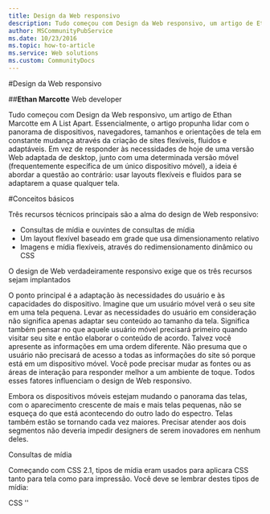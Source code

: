 ```yaml
---
title: Design da Web responsivo
description: Tudo começou com Design da Web responsivo, um artigo de Ethan Marcotte em A List Apart. Essencialmente, o artigo propunha lidar com o panorama de dispositivos, navegadores, tamanhos e orientações de tela em constante mudança através da criação de sites flexíveis, fluidos e adaptáveis.
author: MSCommunityPubService
ms.date: 10/23/2016
ms.topic: how-to-article
ms.service: Web solutions
ms.custom: CommunityDocs
---
```



#Design da Web responsivo

##**Ethan Marcotte**
Web developer

Tudo começou com Design da Web responsivo, um artigo de Ethan Marcotte em A List Apart. Essencialmente, o artigo propunha lidar com o panorama de dispositivos, navegadores, tamanhos e orientações de tela em constante mudança através da criação de sites flexíveis, fluidos e adaptáveis. Em vez de responder às necessidades de hoje de uma versão Web adaptada de desktop, junto com uma determinada versão móvel (frequentemente específica de um único dispositivo móvel), a ideia é abordar a questão ao contrário: usar layouts flexíveis e fluidos para se adaptarem a quase qualquer tela.

#Conceitos básicos

Três recursos técnicos principais são a alma do design de Web responsivo:

* Consultas de mídia e ouvintes de consultas de mídia
* Um layout flexível baseado em grade que usa dimensionamento relativo
* Imagens e mídia flexíveis, através do redimensionamento dinâmico ou CSS

O design de Web verdadeiramente responsivo exige que os três recursos sejam implantados

O ponto principal é a adaptação às necessidades do usuário e às capacidades do dispositivo. Imagine que um usuário móvel verá o seu site em uma tela pequena. Levar as necessidades do usuário em consideração não significa apenas adaptar seu conteúdo ao tamanho da tela. Significa também pensar no que aquele usuário móvel precisará primeiro quando visitar seu site e então elaborar o conteúdo de acordo. Talvez você apresente as informações em uma ordem diferente. Não presuma que o usuário não precisará de acesso a todas as informações do site só porque está em um dispositivo móvel. Você pode precisar mudar as fontes ou as áreas de interação para responder melhor a um ambiente de toque. Todos esses fatores influenciam o design de Web responsivo.

Embora os dispositivos móveis estejam mudando o panorama das telas, com o aparecimento crescente de mais e mais telas pequenas, não se esqueça do que está acontecendo do outro lado do espectro. Telas também estão se tornando cada vez maiores. Precisar atender aos dois segmentos não deveria impedir designers de serem inovadores em nenhum deles. 

Consultas de mídia

Começando com CSS 2.1, tipos de mídia eram usados para aplicara CSS tanto para tela como para impressão. Você deve se lembrar destes tipos de mídia:

CSS
'<link rel="stylesheet" type="text/css" href="style.css" media="screen" />'
<link rel="stylesheet" type="text/css" href="printfriendly.css" media="print" />




